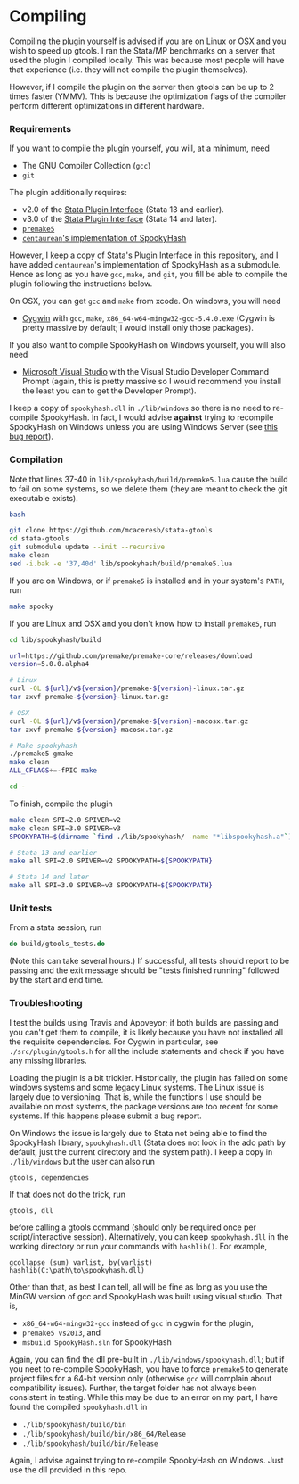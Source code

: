 Compiling
=========

Compiling the plugin yourself is advised if you are on Linux or OSX and you
wish to speed up gtools. I ran the Stata/MP benchmarks on a server that used
the plugin I compiled locally. This was because most people will have that
experience (i.e. they will not compile the plugin themselves).

However, if I compile the plugin on the server then gtools can be up to
2 times faster (YMMV). This is because the optimization flags of the
compiler perform different optimizations in different hardware.

### Requirements

If you want to compile the plugin yourself, you will, at a minimum, need

- The GNU Compiler Collection (`gcc`)
- `git`

The plugin additionally requires:

- v2.0 of the [Stata Plugin Interface](https://stata.com/plugins/version2) (Stata 13 and earlier).
- v3.0 of the [Stata Plugin Interface](https://stata.com/plugins) (Stata 14 and later).
- [`premake5`](https://premake.github.io)
- [`centaurean`'s implementation of SpookyHash](https://github.com/centaurean/spookyhash)

However, I keep a copy of Stata's Plugin Interface in this repository, and I
have added `centaurean`'s implementation of SpookyHash as a submodule.  Hence
as long as you have `gcc`, `make`, and `git`, you fill be able to compile the
plugin following the instructions below.  

On OSX, you can get `gcc` and `make` from xcode. On windows, you will need

- [Cygwin](https://cygwin.com) with `gcc`, `make`, `x86_64-w64-mingw32-gcc-5.4.0.exe`
  (Cygwin is pretty massive by default; I would install only those packages).

If you also want to compile SpookyHash on Windows yourself, you will also need

- [Microsoft Visual Studio](https://www.visualstudio.com) with the
  Visual Studio Developer Command Prompt (again, this is pretty massive
  so I would recommend you install the least you can to get the
  Developer Prompt).

I keep a copy of `spookyhash.dll` in `./lib/windows` so there is no need
to re-compile SpookyHash. In fact, I would advise **against** trying to
recompile SpookyHash on Windows unless you are using Windows Server (see
[this bug report](https://github.com/mcaceresb/stata-gtools/issues/35)).

### Compilation

Note that lines 37-40 in `lib/spookyhash/build/premake5.lua` cause the build
to fail on some systems, so we delete them (they are meant to check the git
executable exists).

```bash
bash

git clone https://github.com/mcaceresb/stata-gtools
cd stata-gtools
git submodule update --init --recursive
make clean
sed -i.bak -e '37,40d' lib/spookyhash/build/premake5.lua
```

If you are on Windows, or if `premake5` is installed and in your system's
`PATH`, run

```bash
make spooky
```

If you are Linux and OSX and you don't know how to install `premake5`, run

```bash
cd lib/spookyhash/build

url=https://github.com/premake/premake-core/releases/download
version=5.0.0.alpha4

# Linux
curl -OL ${url}/v${version}/premake-${version}-linux.tar.gz
tar zxvf premake-${version}-linux.tar.gz

# OSX
curl -OL ${url}/v${version}/premake-${version}-macosx.tar.gz
tar zxvf premake-${version}-macosx.tar.gz

# Make spookyhash
./premake5 gmake
make clean
ALL_CFLAGS+=-fPIC make

cd -
```

To finish, compile the plugin

```bash
make clean SPI=2.0 SPIVER=v2
make clean SPI=3.0 SPIVER=v3
SPOOKYPATH=$(dirname `find ./lib/spookyhash/ -name "*libspookyhash.a"`)

# Stata 13 and earlier
make all SPI=2.0 SPIVER=v2 SPOOKYPATH=${SPOOKYPATH}

# Stata 14 and later
make all SPI=3.0 SPIVER=v3 SPOOKYPATH=${SPOOKYPATH}
```

### Unit tests

From a stata session, run
```stata
do build/gtools_tests.do
```

(Note this can take several hours.)  If successful, all tests should report to
be passing and the exit message should be "tests finished running" followed by
the start and end time.

### Troubleshooting

I test the builds using Travis and Appveyor; if both builds are passing
and you can't get them to compile, it is likely because you have not
installed all the requisite dependencies. For Cygwin in particular, see
`./src/plugin/gtools.h` for all the include statements and check if you have
any missing libraries.

Loading the plugin is a bit trickier. Historically, the plugin has failed on
some windows systems and some legacy Linux systems. The Linux issue is largely
due to versioning. That is, while the functions I use should be available on
most systems, the package versions are too recent for some systems. If this
happens please submit a bug report.

On Windows the issue is largely due to Stata not being able to find the
SpookyHash library, `spookyhash.dll` (Stata does not look in the ado path by
default, just the current directory and the system path). I keep a copy in
`./lib/windows` but the user can also run

```
gtools, dependencies
```

If that does not do the trick, run

```
gtools, dll
```

before calling a gtools command (should only be required once per
script/interactive session). Alternatively, you can keep `spookyhash.dll` in
the working directory or run your commands with `hashlib()`. For example,

```
gcollapse (sum) varlist, by(varlist) hashlib(C:\path\to\spookyhash.dll)
```

Other than that, as best I can tell, all will be fine as long as you use the
MinGW version of gcc and SpookyHash was built using visual studio. That is,

- `x86_64-w64-mingw32-gcc` instead of `gcc` in cygwin for the plugin,
- `premake5 vs2013`, and
- `msbuild SpookyHash.sln` for SpookyHash

Again, you can find the dll pre-built in `./lib/windows/spookyhash.dll`; but if
you neet to re-compile SpookyHash, you have to force `premake5` to generate
project files for a 64-bit version only (otherwise `gcc` will complain about
compatibility issues). Further, the target folder has not always been
consistent in testing. While this may be due to an error on my part, I have
found the compiled `spookyhash.dll` in

- `./lib/spookyhash/build/bin`
- `./lib/spookyhash/build/bin/x86_64/Release`
- `./lib/spookyhash/build/bin/Release`

Again, I advise against trying to re-compile SpookyHash on Windows. Just use
the dll provided in this repo.

